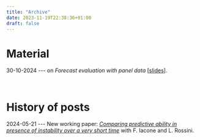 ```yaml
---
title: "Archive"
date: 2023-11-19T22:38:36+01:00
draft: false
---
```


# Material

30-10-2024 ---  on *Forecast evaluation with panel data* [[slides](/Forecast-Evaluation-Panel-Data.pdf)].

&nbsp;

# History of posts

2024-05-21 --- New working paper: [*Comparing predictive ability in presence of instability over a very short time*](/posts/wpout_comparing) with F. Iacone and L. Rossini.

